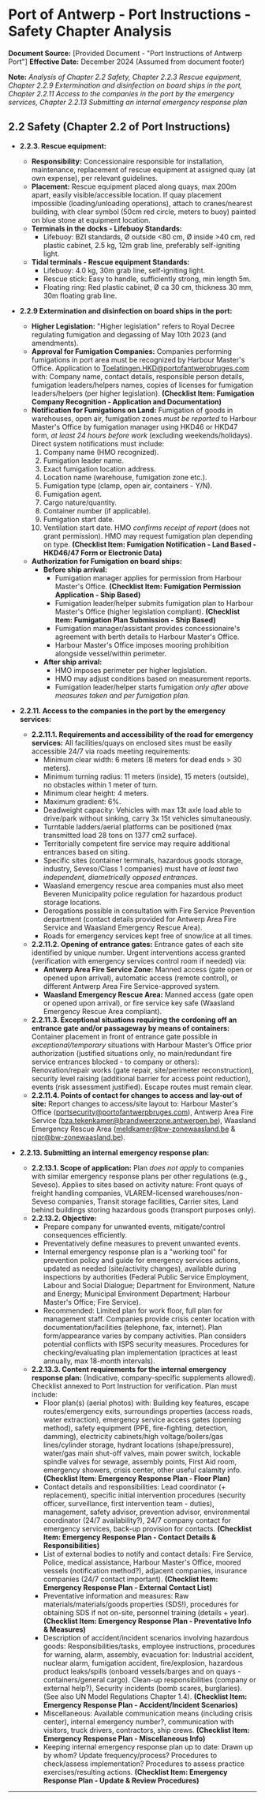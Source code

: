 # Port of Antwerp - Port Instructions - Safety Chapter Analysis

**Document Source:** [Provided Document - "Port Instructions of Antwerp Port"]
**Effective Date:** December 2024 (Assumed from document footer)

**Note:** *Analysis of Chapter 2.2 Safety, Chapter 2.2.3 Rescue equipment, Chapter 2.2.9 Extermination and disinfection on board ships in the port, Chapter 2.2.11 Access to the companies in the port by the emergency services, Chapter 2.2.13 Submitting an internal emergency response plan*

## 2.2 Safety (Chapter 2.2 of Port Instructions)

*   **2.2.3. Rescue equipment:**
    *   **Responsibility:** Concessionaire responsible for installation, maintenance, replacement of rescue equipment at assigned quay (at own expense), per relevant guidelines.
    *   **Placement:** Rescue equipment placed along quays, max 200m apart, easily visible/accessible location. If quay placement impossible (loading/unloading operations), attach to cranes/nearest building, with clear symbol (50cm red circle, meters to buoy) painted on blue stone at equipment location.
    *   **Terminals in the docks - Lifebuoy Standards:**
        *   Lifebuoy: BZI standards, Ø outside <80 cm, Ø inside >40 cm, red plastic cabinet, 2.5 kg, 12m grab line, preferably self-igniting light.
    *   **Tidal terminals - Rescue equipment Standards:**
        *   Lifebuoy: 4.0 kg, 30m grab line, self-igniting light.
        *   Rescue stick: Easy to handle, sufficiently strong, min length 5m.
        *   Floating ring: Red plastic cabinet, Ø ca 30 cm, thickness 30 mm, 30m floating grab line.

*   **2.2.9 Extermination and disinfection on board ships in the port:**
    *   **Higher Legislation:** "Higher legislation" refers to Royal Decree regulating fumigation and degassing of May 10th 2023 (and amendments).
    *   **Approval for Fumigation Companies:** Companies performing fumigations in port area must be recognized by Harbour Master's Office. Application to Toelatingen.HKD@portofantwerpbruges.com with: Company name, contact details, responsible person details, fumigation leaders/helpers names, copies of licenses for fumigation leaders/helpers (per higher legislation). **(Checklist Item: Fumigation Company Recognition - Application and Documentation)**
    *   **Notification for Fumigations on Land:** Fumigation of goods in warehouses, open air, fumigation zones *must be reported* to Harbour Master's Office by fumigation manager using HKD46 or HKD47 form, *at least 24 hours before work* (excluding weekends/holidays). Direct system notifications must include:
        1.  Company name (HMO recognized).
        2.  Fumigation leader name.
        3.  Exact fumigation location address.
        4.  Location name (warehouse, fumigation zone etc.).
        5.  Fumigation type (clamp, open air, containers - Y/N).
        6.  Fumigation agent.
        7.  Cargo nature/quantity.
        8.  Container number (if applicable).
        9.  Fumigation start date.
        10. Ventilation start date.
        HMO *confirms receipt of report* (does not grant permission). HMO may request fumigation plan depending on type. **(Checklist Item: Fumigation Notification - Land Based - HKD46/47 Form or Electronic Data)**
    *   **Authorization for Fumigation on board ships:**
        *   **Before ship arrival:**
            *   Fumigation manager applies for permission from Harbour Master's Office. **(Checklist Item: Fumigation Permission Application - Ship Based)**
            *   Fumigation leader/helper submits fumigation plan to Harbour Master's Office (higher legislation compliant). **(Checklist Item: Fumigation Plan Submission - Ship Based)**
            *   Fumigation manager/assistant provides concessionaire's agreement with berth details to Harbour Master's Office.
            *   Harbour Master's Office imposes mooring prohibition alongside vessel/within perimeter.
        *   **After ship arrival:**
            *   HMO imposes perimeter per higher legislation.
            *   HMO may adjust conditions based on measurement reports.
            *   Fumigation leader/helper starts fumigation *only after above measures taken and per fumigation plan*.

*   **2.2.11. Access to the companies in the port by the emergency services:**
    *   **2.2.11.1. Requirements and accessibility of the road for emergency services:** All facilities/quays on enclosed sites must be easily accessible 24/7 via roads meeting requirements:
        *   Minimum clear width: 6 meters (8 meters for dead ends > 30 meters).
        *   Minimum turning radius: 11 meters (inside), 15 meters (outside), no obstacles within 1 meter of turn.
        *   Minimum clear height: 4 meters.
        *   Maximum gradient: 6%.
        *   Deadweight capacity: Vehicles with max 13t axle load able to drive/park without sinking, carry 3x 15t vehicles simultaneously.
        *   Turntable ladders/aerial platforms can be positioned (max transmitted load 28 tons on 1377 cm2 surface).
        *   Territorially competent fire service may require additional entrances based on siting.
        *   Specific sites (container terminals, hazardous goods storage, industry, Seveso/Class 1 companies) must have *at least two independent, diametrically opposed entrances*.
        *   Waasland emergency rescue area companies must also meet Beveren Municipality police regulation for hazardous product storage locations.
        *   Derogations possible in consultation with Fire Service Prevention department (contact details provided for Antwerp Area Fire Service and Waasland Emergency Rescue Area).
        *   Roads for emergency services kept free of snow/ice at all times.
    *   **2.2.11.2. Opening of entrance gates:** Entrance gates of each site identified by unique number. Urgent interventions access granted (verification with emergency services control room if needed) via:
        *   **Antwerp Area Fire Service Zone:** Manned access (gate open or opened upon arrival), automatic access (remote control), or different Antwerp Area Fire Service-approved system.
        *   **Waasland Emergency Rescue Area:** Manned access (gate open or opened upon arrival), or fire service key safe (Waasland Emergency Rescue Area compliant).
    *   **2.2.11.3. Exceptional situations requiring the cordoning off an entrance gate and/or passageway by means of containers:** Container placement in front of entrance gate possible in *exceptional/temporary* situations with Harbour Master’s Office prior authorization (justified situations only, no main/redundant fire service entrances blocked - to company or others): Renovation/repair works (gate repair, site/perimeter reconstruction), security level raising (additional barrier for access point reduction), events (risk assessment justified). Escape routes must remain clear.
    *   **2.2.11.4. Points of contact for changes to access and lay-out of site:** Report changes to access/site layout to: Harbour Master's Office (portsecurity@portofantwerpbruges.com), Antwerp Area Fire Service (bza.tekenkamer@brandweerzone.antwerpen.be), Waasland Emergency Rescue Area (meldkamer@bw-zonewaasland.be & nipr@bw-zonewaasland.be).

*   **2.2.13. Submitting an internal emergency response plan:**
    *   **2.2.13.1. Scope of application:** Plan *does not apply* to companies with similar emergency response plans per other regulations (e.g., Seveso). Applies to sites based on activity nature: Front quays of freight handling companies, VLAREM-licensed warehouses/non-Seveso companies, Transit storage facilities, Carrier sites, Land behind buildings storing hazardous goods (transport purposes only).
    *   **2.2.13.2. Objective:**
        *   Prepare company for unwanted events, mitigate/control consequences efficiently.
        *   Preventatively define measures to prevent unwanted events.
        *   Internal emergency response plan is a "working tool" for prevention policy and guide for emergency services actions, updated as needed (site/activity changes), available during inspections by authorities (Federal Public Service Employment, Labour and Social Dialogue; Department for Environment, Nature and Energy; Municipal Environment Department; Harbour Master's Office; Fire Service).
        *   Recommended: Limited plan for work floor, full plan for management staff. Companies provide crisis center location with documentation/facilities (telephone, fax, internet). Plan form/appearance varies by company activities. Plan considers potential conflicts with ISPS security measures. Procedures for checking/evaluating plan implementation (practices at least annually, max 18-month intervals).
    *   **2.2.13.3. Content requirements for the internal emergency response plan:** (Indicative, company-specific supplements allowed). Checklist annexed to Port Instruction for verification. Plan must include:
        *   Floor plan(s) (aerial photos) with: Building key features, escape routes/emergency exits, surroundings properties (access roads, water extraction), emergency service access gates (opening method), safety equipment (PPE, fire-fighting, detection, damming), electricity cabinets/high voltage/boilers/gas lines/cylinder storage, hydrant locations (shape/pressure), water/gas main shut-off valves, main power switch, lockable spindle valves for sewage, assembly points, First Aid room, emergency showers, crisis center, other useful calamity info. **(Checklist Item: Emergency Response Plan - Floor Plan)**
        *   Contact details and responsibilities: Lead coordinator (+ replacement), specific initial intervention procedures (security officer, surveillance, first intervention team - duties), management, safety advisor, prevention advisor, environmental coordinator (24/7 availability?), 24/7 company contact for emergency services, back-up provision for contacts. **(Checklist Item: Emergency Response Plan - Contact Details & Responsibilities)**
        *   List of external bodies to notify and contact details: Fire Service, Police, medical assistance, Harbour Master's Office, moored vessels (notification method?), adjacent companies, insurance companies (24/7 contact important). **(Checklist Item: Emergency Response Plan - External Contact List)**
        *   Preventative information and measures: Raw materials/materials/goods properties (SDS!), procedures for obtaining SDS if not on-site, personnel training (details + year). **(Checklist Item: Emergency Response Plan - Preventative Info & Measures)**
        *   Description of accident/incident scenarios involving hazardous goods: Responsibilities/tasks, employee instructions, procedures for warning, alarm, assembly, evacuation for: Industrial accident, nuclear alarm, fumigation accident, fire/explosion, hazardous product leaks/spills (onboard vessels/barges and on quays - containers/general cargo). Clean-up responsibilities (company or external help?), Security incidents (bomb scares, burglaries). (See also UN Model Regulations Chapter 1.4). **(Checklist Item: Emergency Response Plan - Accident/Incident Scenarios)**
        *   Miscellaneous: Available communication means (including crisis center), internal emergency number?, communication with visitors, truck drivers, contractors, ship crews. **(Checklist Item: Emergency Response Plan - Miscellaneous Info)**
        *   Keeping internal emergency response plan up to date: Drawn up by whom? Update frequency/process? Procedures to check/assess implementation? Procedures to assess practice exercises/resulting actions. **(Checklist Item: Emergency Response Plan - Update & Review Procedures)**

---